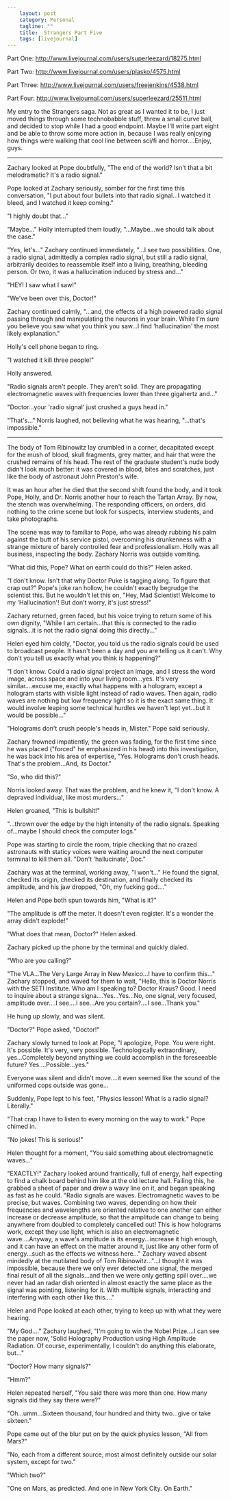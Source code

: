 ```yaml
---                                                 
    layout: post                                    
    category: Personal                              
    tagline: ""
    title:  Strangers Part Five
    tags: [livejournal]   
---
```



Part One: http://www.livejournal.com/users/superleezard/18275.html

Part Two: http://www.livejournal.com/users/plasko/4575.html

Part Three: http://www.livejournal.com/users/freejenkins/4538.html

Part Four: http://www.livejournal.com/users/superleezard/25511.html

My entry to the Strangers saga. Not as great as I wanted it to be, I just moved things through some technobabble stuff, threw a small curve ball, and decided to stop while I had a good endpoint. Maybe I'll write part eight and be able to throw some more action in, because I was really enjoying how things were walking that cool line between sci/fi and horror....Enjoy, guys.

******************************************


Zachary looked at Pope doubtfully, "The end of the world? Isn't that a bit melodramatic? It's a radio signal."

Pope looked at Zachary seriously, somber for the first time this conversation, "I put about four bullets into that radio signal...I watched it bleed, and I watched it keep coming."

"I highly doubt that..."

"Maybe..." Holly interrupted them loudly, "...Maybe...we should talk about the case."

"Yes, let's..." Zachary continued immediately, "...I see two possibilities. One, a radio signal, admittedly a complex radio signal, but still a radio signal, arbitrarily decides to reassemble itself into a living, breathing, bleeding person. Or two, it was a hallucination induced by stress and..."

"HEY! I saw what I saw!"

"We've been over this, Doctor!"

Zachary continued calmly, "...and, the effects of a high powered radio signal passing through and manipulating the neurons in your brain. While I'm sure you believe you saw what you think you saw...I find 'hallucination' the most likely explanation."

Holly's cell phone began to ring.

"I watched it kill three people!"

Holly answered.

"Radio signals aren't people. They aren't solid. They are propagating electromagnetic waves with frequencies lower than three gigahertz and..."

"Doctor...your 'radio signal' just crushed a guys head in."

"That's..." Norris laughed, not believing what he was hearing, "...that's impossible."

*************************

The body of Tom Ribinowitz lay crumbled in a corner, decapitated except for the mush of blood, skull fragments, grey matter, and hair that were the crushed remains of his head. The rest of the graduate student's nude body didn't look much better: it was covered in blood, bites and scratches, just like the body of astronaut John Preston's wife.

It was an hour after he died that the second shift found the body, and it took Pope, Holly, and Dr. Norris another hour to reach the Tartan Array. By now, the stench was overwhelming. The responding officers, on orders, did nothing to the crime scene but look for suspects, interview students, and take photographs.

The scene was way to familiar to Pope, who was already rubbing his palm against the butt of his service pistol, overcoming his drunkenness with a strange mixture of barely controlled fear and professionalism. Holly was all business, inspecting the body. Zachary Norris was outside vomiting.

"What did this, Pope? What on earth could do this?" Helen asked.

"I don't know. Isn't that why Doctor Puke is tagging along. To figure that crap out?" Pope's joke ran hollow, he couldn't exactly begrudge the scientist this. But he wouldn't let this on, "Hey, Mad Scientist! Welcome to my 'Hallucination'! But don't worry, it's just stress!"

Zachary returned, green faced, but his voice trying to return some of his own dignity, "While I am certain...that this is connected to the radio signals...it is not the radio signal doing this directly..."

Helen eyed him coldly, "Doctor, you told us the radio signals could be used to broadcast people. It hasn't been a day and you are telling us it can't. Why don't you tell us exactly what you think is happening?"

"I don't know. Could a radio signal project an image, and I stress the word image, across space and into your living room...yes. It's very similar....excuse me, exactly what happens with a hologram, except a hologram starts with visible light instead of radio waves. Then again, radio waves are nothing but low frequency light so it is the exact same thing. It would involve leaping some technical hurdles we haven't lept yet...but it would be possible..."

"Holograms don't crush people's heads in, Mister." Pope said seriously.

Zachary frowned impatiently, the green was fading, for the first time since he was placed ("forced" he emphasized in his head) into this investigation, he was back into his area of expertise, "Yes. Holograms don't crush heads. That's the problem...And, its Doctor."

"So, who did this?"

Norris looked away. That was the problem, and he knew it, "I don't know. A depraved individual, like most murders..."

Helen groaned, "This is bullshit!"

"...thrown over the edge by the high intensity of the radio signals. Speaking of...maybe I should check the computer logs."

Pope was starting to circle the room, triple checking that no crazed astronauts with staticy voices were waiting around the next computer terminal to kill them all. "Don't 'hallucinate', Doc."

Zachary was at the terminal, working away, "I won't..." He found the signal, checked its origin, checked its destination, and finally checked its amplitude, and his jaw dropped, "Oh, my fucking god...."

Helen and Pope both spun towards him, "What is it?"

"The amplitude is off the meter. It doesn't even register. It's a wonder the array didn't explode!"

"What does that mean, Doctor?" Helen asked.

Zachary picked up the phone by the terminal and quickly dialed.

"Who are you calling?"

"The VLA...The Very Large Array in New Mexico...I have to confirm this..." Zachary stopped, and waved for them to wait, "Hello, this is Doctor Norris with the SETI Institute. Who am I speaking to? Doctor Kraus? Good. I need to inquire about a strange signa....Yes...Yes...No, one signal, very focused, amplitude over....I see....I see...Are you certain?....I see...Thank you."

He hung up slowly, and was silent.

"Doctor?" Pope asked, "Doctor!"

Zachary slowly turned to look at Pope, "I apologize, Pope. You were right. It's possible. It's very, very possible. Technologically extraordinary, yes...Completely beyond anything we could accomplish in the foreseeable future? Yes....Possible...yes."

Everyone was silent and didn't move....it even seemed like the sound of the uniformed cops outside was gone...

Suddenly, Pope lept to his feet, "Physics lesson! What is a radio signal? Literally."

"That crap I have to listen to every morning on the way to work." Pope chimed in.

"No jokes! This is serious!"

Helen thought for a moment, "You said something about electromagnetic waves..."

"EXACTLY!" Zachary looked around frantically, full of energy, half expecting to find a chalk board behind him like at the old lecture hall. Failing this, he grabbed a sheet of paper and drew a wavy line on it, and began speaking as fast as he could. "Radio signals are waves. Electromagnetic waves to be precise, but waves. Combining two waves, depending on how their frequencies and wavelengths are oriented relative to one another can either increase or decrease amplitude, so that the amplitude can change to being anywhere from doubled to completely cancelled out! This is how holograms work, except they use light, which is also an electromagnetic wave....Anyway, a wave's amplitude is its energy...increase it high enough, and it can have an effect on the matter around it, just like any other form of energy...such as the effects we witness here..." Zachary waved absent mindedly at the mutilated body of Tom Ribinowitz..."...I thought it was impossible, because there we only ever detected one signal, the merged final result of all the signals...and then we were only getting spill over....we never had an radar dish oriented in almost exactly the same place as the signal was pointing, listening for it. With multiple signals, interacting and interfering with each other like this...."

Helen and Pope looked at each other, trying to keep up with what they were hearing.

"My God...." Zachary laughed, "I'm going to win the Nobel Prize....I can see the paper now, 'Solid Holography Production using High Amplitude Radiation. Of course, experimentally, I couldn't do anything this elaborate, but..."

"Doctor? How many signals?"

"Hmm?"

Helen repeated herself, "You said there was more than one. How many signals did they say there were?"

"Oh...umm...Sixteen thousand, four hundred and thirty two...give or take sixteen."

Pope came out of the blur put on by the quick physics lesson, "All from Mars?"

"No, each from a different source, most almost definitely outside our solar system, except for two."

"Which two?"

"One on Mars, as predicted. And one in New York City. On Earth."
